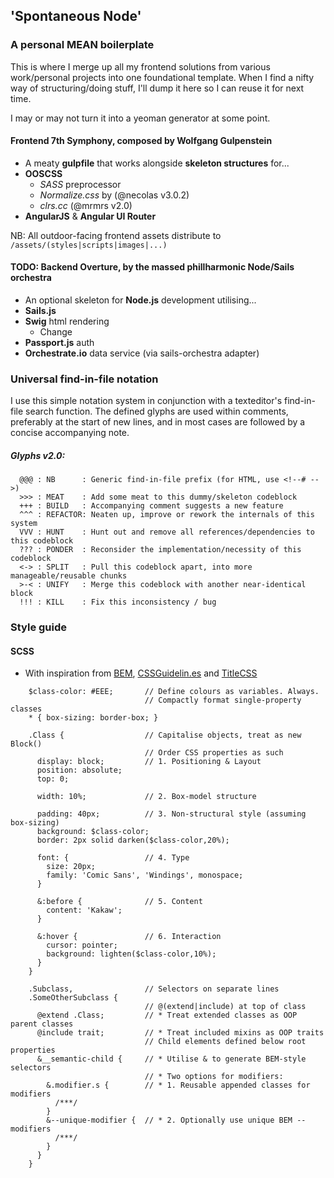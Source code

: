## 'Spontaneous Node'

### A personal MEAN boilerplate
    
  This is where I merge up all my frontend solutions from various work/personal projects into one foundational template. When I find a nifty way of structuring/doing stuff, I'll dump it here so I can reuse it for next time.

  I may or may not turn it into a yeoman generator at some point.
    
#### Frontend 7th Symphony, composed by Wolfgang Gulpenstein
  - A meaty **gulpfile** that works alongside **skeleton structures** for...
  - **OOSCSS**
    - *SASS* preprocessor
    - *Normalize.css* by (@necolas v3.0.2)
    - *clrs.cc* (@mrmrs v2.0)
  - **AngularJS** & **Angular UI Router**

  NB: All outdoor-facing frontend assets distribute to `/assets/(styles|scripts|images|...)`

#### TODO: Backend Overture, by the massed phillharmonic Node/Sails orchestra
  - An optional skeleton for **Node.js** development utilising...
  - **Sails.js** 
  - **Swig** html rendering
    - Change 
  - **Passport.js** auth
  - **Orchestrate.io** data service (via sails-orchestra adapter)

### Universal find-in-file notation
I use this simple notation system in conjunction with a texteditor's find-in-file search function. The defined glyphs are used within comments, preferably at the start of new lines, and in most cases are followed by a concise accompanying note.

##### Glyphs v2.0:
```
  @@@ : NB      : Generic find-in-file prefix (for HTML, use <!--# -->)
  >>> : MEAT    : Add some meat to this dummy/skeleton codeblock
  +++ : BUILD   : Accompanying comment suggests a new feature
  ^^^ : REFACTOR: Neaten up, improve or rework the internals of this system
  VVV : HUNT    : Hunt out and remove all references/dependencies to this codeblock
  ??? : PONDER  : Reconsider the implementation/necessity of this codeblock
  <-> : SPLIT   : Pull this codeblock apart, into more manageable/reusable chunks
  >-< : UNIFY   : Merge this codeblock with another near-identical block 
  !!! : KILL    : Fix this inconsistency / bug
```

### Style guide

#### SCSS
  - With inspiration from [BEM][BEM], [CSSGuidelin.es][CSSG] and [TitleCSS][TtlCSS]

```
    $class-color: #EEE;       // Define colours as variables. Always.
                              // Compactly format single-property classes
    * { box-sizing: border-box; }
  
    .Class {                  // Capitalise objects, treat as new Block()
                              // Order CSS properties as such
      display: block;         // 1. Positioning & Layout
      position: absolute;
      top: 0;
  
      width: 10%;             // 2. Box-model structure
         
      padding: 40px;          // 3. Non-structural style (assuming box-sizing)
      background: $class-color;
      border: 2px solid darken($class-color,20%);
  
      font: {                 // 4. Type
        size: 20px;
        family: 'Comic Sans', 'Windings', monospace;
      }
  
      &:before {              // 5. Content
        content: 'Kakaw';
      }
  
      &:hover {               // 6. Interaction
        cursor: pointer;  
        background: lighten($class-color,10%);
      }
    }
  
    .Subclass,                // Selectors on separate lines
    .SomeOtherSubclass {                 
                              // @(extend|include) at top of class
      @extend .Class;         // * Treat extended classes as OOP parent classes
      @include trait;         // * Treat included mixins as OOP traits
                              // Child elements defined below root properties
      &__semantic-child {     // * Utilise & to generate BEM-style selectors
                              // * Two options for modifiers:
        &.modifier.s {        // * 1. Reusable appended classes for modifiers
          /***/ 
        }
        &--unique-modifier {  // * 2. Optionally use unique BEM --modifiers
          /***/ 
        }
      }
    }
```

[CSSG]: http://cssguidelin.es/#bem-like-naming
[BEM]: http://www.integralist.co.uk/posts/maintainable-css-with-bem/
[TtlCSS]: http://www.sitepoint.com/title-css-simple-approach-css-class-naming/
